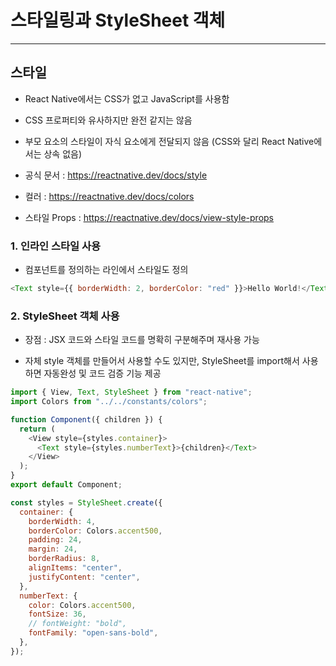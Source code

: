 # 스타일링과 StyleSheet 객체

---

## 스타일

- React Native에서는 CSS가 없고 JavaScript를 사용함

- CSS 프로퍼티와 유사하지만 완전 같지는 않음

- 부모 요소의 스타일이 자식 요소에게 전달되지 않음 (CSS와 달리 React Native에서는 상속 없음)

- 공식 문서 : https://reactnative.dev/docs/style

- 컬러 : https://reactnative.dev/docs/colors

- 스타일 Props : https://reactnative.dev/docs/view-style-props

### 1. 인라인 스타일 사용

- 컴포넌트를 정의하는 라인에서 스타일도 정의

```js
<Text style={{ borderWidth: 2, borderColor: "red" }}>Hello World!</Text>
```

### 2. StyleSheet 객체 사용

- 장점 : JSX 코드와 스타일 코드를 명확히 구분해주며 재사용 가능

- 자체 style 객체를 만들어서 사용할 수도 있지만, StyleSheet를 import해서 사용하면 자동완성 및 코드 검증 기능 제공

```js
import { View, Text, StyleSheet } from "react-native";
import Colors from "../../constants/colors";

function Component({ children }) {
  return (
    <View style={styles.container}>
      <Text style={styles.numberText}>{children}</Text>
    </View>
  );
}
export default Component;

const styles = StyleSheet.create({
  container: {
    borderWidth: 4,
    borderColor: Colors.accent500,
    padding: 24,
    margin: 24,
    borderRadius: 8,
    alignItems: "center",
    justifyContent: "center",
  },
  numberText: {
    color: Colors.accent500,
    fontSize: 36,
    // fontWeight: "bold",
    fontFamily: "open-sans-bold",
  },
});
```

